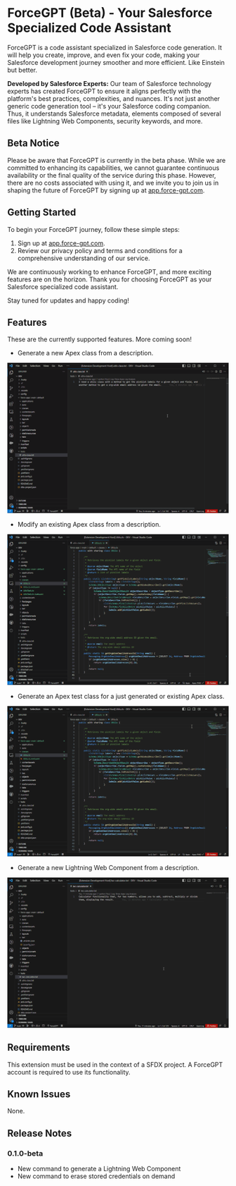 # ForceGPT (Beta) - Your Salesforce Specialized Code Assistant

ForceGPT is a code assistant specialized in Salesforce code generation. It will help you create, improve, and even fix your code, making your Salesforce development journey smoother and more efficient. Like Einstein but better.

**Developed by Salesforce Experts:** Our team of Salesforce technology experts has created ForceGPT to ensure it aligns perfectly with the platform's best practices, complexities, and nuances. It's not just another generic code generation tool – it's your Salesforce coding companion. Thus, it understands Salesforce metadata, elements composed of several files like Lightning Web Components, security keywords, and more.

## Beta Notice

Please be aware that ForceGPT is currently in the beta phase. While we are committed to enhancing its capabilities, we cannot guarantee continuous availability or the final quality of the service during this phase. However, there are no costs associated with using it, and we invite you to join us in shaping the future of ForceGPT by signing up at [app.force-gpt.com](https://app.force-gpt.com).

## Getting Started

To begin your ForceGPT journey, follow these simple steps:

1. Sign up at [app.force-gpt.com](https://app.force-gpt.com).
2. Review our privacy policy and terms and conditions for a comprehensive understanding of our service.

We are continuously working to enhance ForceGPT, and more exciting features are on the horizon. Thank you for choosing ForceGPT as your Salesforce specialized code assistant.

Stay tuned for updates and happy coding!

## Features

These are the currently supported features. More coming soon!

- Generate a new Apex class from a description.

![Demo](/assets/demo/generate-apex-and-test.gif)

- Modify an existing Apex class from a description.

![Demo](/assets/demo/modify-apex.gif)

- Generate an Apex test class for a just generated or existing Apex class.

![Demo](/assets/demo/generate-apex-test.gif)

- Generate a new Lightning Web Component from a description.

![Demo](/assets/demo/generate-lwc.gif)

## Requirements

This extension must be used in the context of a SFDX project.
A ForceGPT account is required to use its functionality.

## Known Issues

None.

## Release Notes

### 0.1.0-beta

- New command to generate a Lightning Web Component
- New command to erase stored credentials on demand